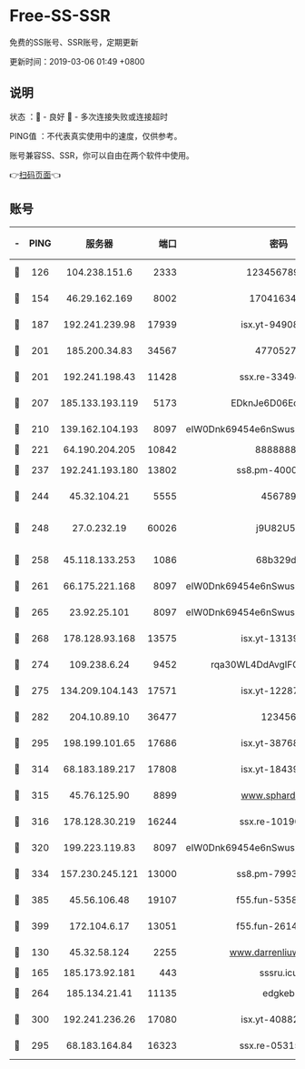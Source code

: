 # Free-SS-SSR

免费的SS账号、SSR账号，定期更新

更新时间：2019-03-06 01:49 +0800

## 说明

状态     ：🙂 - 良好 🙁 - 多次连接失败或连接超时

PING值   ：不代表真实使用中的速度，仅供参考。

账号兼容SS、SSR，你可以自由在两个软件中使用。

👉[扫码页面](https://liesauer.github.io/free-ss-ssr.github.io/)👈

## 账号

|-|PING|服务器|端口|密码|加密方式|区域|
|:----:|:----:|:-----:|-----:|:----:|:----:|:----:|
|🙂|126|104.238.151.6|2333|12345678900|aes-256-cfb|JP|
|🙂|154|46.29.162.169|8002|1704163453|aes-256-cfb|RU|
|🙂|187|192.241.239.98|17939|isx.yt-94908149|aes-256-cfb|US|
|🙂|201|185.200.34.83|34567|47705279|aes-256-cfb|US|
|🙂|201|192.241.198.43|11428|ssx.re-33494381|aes-256-cfb|US|
|🙂|207|185.133.193.119|5173|EDknJe6D06EoWDaw|aes-256-cfb|US|
|🙂|210|139.162.104.193|8097|eIW0Dnk69454e6nSwuspv9DmS201tQ0D|aes-256-cfb|JP|
|🙂|221|64.190.204.205|10842|88888888|rc4-md5|US|
|🙂|237|192.241.193.180|13802|ss8.pm-40001184|aes-256-cfb|US|
|🙂|244|45.32.104.21|5555|456789|aes-256-cfb|SG|
|🙂|248|27.0.232.19|60026|j9U82U53|xchacha20-ietf-poly1305|HK|
|🙂|258|45.118.133.253|1086|68b329da|aes-256-cfb|SG|
|🙂|261|66.175.221.168|8097|eIW0Dnk69454e6nSwuspv9DmS201tQ0D|aes-256-cfb|US|
|🙂|265|23.92.25.101|8097|eIW0Dnk69454e6nSwuspv9DmS201tQ0D|aes-256-cfb|US|
|🙂|268|178.128.93.168|13575|isx.yt-13139523|aes-256-cfb|SG|
|🙂|274|109.238.6.24|9452|rqa30WL4DdAvgIFG6Fs3znzTa|aes-256-cfb|FR|
|🙂|275|134.209.104.143|17571|isx.yt-12287887|aes-256-cfb|SG|
|🙂|282|204.10.89.10|36477|123456|aes-256-cfb|US|
|🙂|295|198.199.101.65|17686|isx.yt-38768454|aes-256-cfb|US|
|🙂|314|68.183.189.217|17808|isx.yt-18439872|aes-256-cfb|SG|
|🙂|315|45.76.125.90|8899|www.sphard.com|aes-256-cfb|JP|
|🙂|316|178.128.30.219|16244|ssx.re-10190276|aes-256-cfb|SG|
|🙂|320|199.223.119.83|8097|eIW0Dnk69454e6nSwuspv9DmS201tQ0D|aes-256-cfb|US|
|🙂|334|157.230.245.121|13000|ss8.pm-79933809|aes-256-cfb|SG|
|🙂|385|45.56.106.48|19107|f55.fun-53586818|aes-256-cfb|US|
|🙂|399|172.104.6.17|13051|f55.fun-26146872|aes-256-cfb|US|
|🙂|130|45.32.58.124|2255|www.darrenliuwei.com|aes-256-cfb|JP|
|🙂|165|185.173.92.181|443|sssru.icu|rc4-md5|RU|
|🙂|264|185.134.21.41|11135|edgkeb|aes-256-cfb|GB|
|🙂|300|192.241.236.26|17080|isx.yt-40882343|aes-256-cfb|US|
|🙁|295|68.183.164.84|16323|ssx.re-05315643|aes-256-cfb|US|
